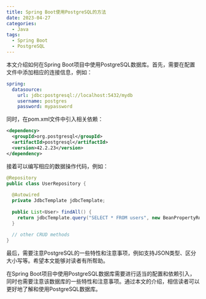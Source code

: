 ```yaml
---
title: Spring Boot使用PostgreSQL的方法
date: 2023-04-27
categories:
  - Java
tags:
  - Spring Boot
  - PostgreSQL
---
```


本文介绍如何在Spring Boot项目中使用PostgreSQL数据库。首先，需要在配置文件中添加相应的连接信息，例如：

```yaml
spring:
  datasource:
    url: jdbc:postgresql://localhost:5432/mydb
    username: postgres
    password: mypassword
```

同时，在pom.xml文件中引入相关依赖：

```xml
<dependency>
  <groupId>org.postgresql</groupId>
  <artifactId>postgresql</artifactId>
  <version>42.2.23</version>
</dependency>
```

接着可以编写相应的数据操作代码，例如：

```java
@Repository
public class UserRepository {
  
  @Autowired
  private JdbcTemplate jdbcTemplate;
  
  public List<User> findAll() {
    return jdbcTemplate.query("SELECT * FROM users", new BeanPropertyRowMapper<>(User.class));
  }
  
  // other CRUD methods
}
```

最后，需要注意PostgreSQL的一些特性和注意事项，例如支持JSON类型、区分大小写等。希望本文能够对读者有所帮助。
<!-- more -->

在Spring Boot项目中使用PostgreSQL数据库需要进行适当的配置和依赖引入，同时也需要注意该数据库的一些特性和注意事项。通过本文的介绍，相信读者可以更好地了解和使用PostgreSQL数据库。